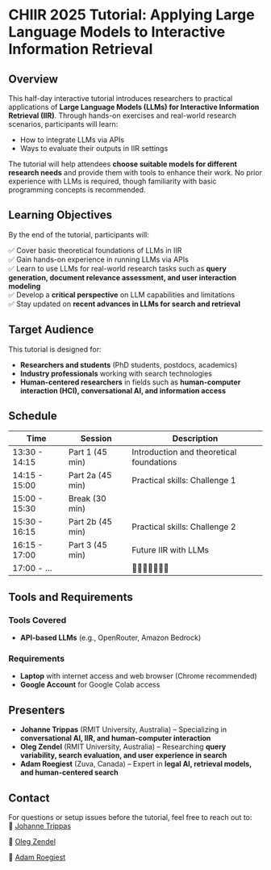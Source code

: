 # CHIIR 2025 Tutorial: Applying Large Language Models to Interactive Information Retrieval  

## Overview  

This half-day interactive tutorial introduces researchers to practical applications of **Large Language Models (LLMs) for Interactive Information Retrieval (IIR)**. Through hands-on exercises and real-world research scenarios, participants will learn:  

- How to integrate LLMs via APIs  
- Ways to evaluate their outputs in IIR settings  

The tutorial will help attendees **choose suitable models for different research needs** and provide them with tools to enhance their work. No prior experience with LLMs is required, though familiarity with basic programming concepts is recommended.  

## Learning Objectives  

By the end of the tutorial, participants will:  

✅ Cover basic theoretical foundations of LLMs in IIR  
✅ Gain hands-on experience in running LLMs via APIs  
✅ Learn to use LLMs for real-world research tasks such as **query generation, document relevance assessment, and user interaction modeling**  
✅ Develop a **critical perspective** on LLM capabilities and limitations  
✅ Stay updated on **recent advances in LLMs for search and retrieval**  

## Target Audience  

This tutorial is designed for:  

- **Researchers and students** (PhD students, postdocs, academics)  
- **Industry professionals** working with search technologies  
- **Human-centered researchers** in fields such as **human-computer interaction (HCI), conversational AI, and information access**  

## Schedule

| Time          | Session           | Description                               |
|---------------|-------------------|-------------------------------------------|
| 13:30 - 14:15 | Part 1 (45 min)   | Introduction and theoretical foundations  |
| 14:15 - 15:00 | Part 2a (45 min)  | Practical skills: Challenge 1             |
| 15:00 - 15:30 | Break (30 min)    |                                           |
| 15:30 - 16:15 | Part 2b (45 min)  | Practical skills: Challenge 2             |
| 16:15 - 17:00 | Part 3 (45 min)   | Future IIR with LLMs                        |
| 17:00 - …     |                   | 🍻🍵🧃🥤🍜🥘🦘                                |

## Tools and Requirements  

### Tools Covered  
- **API-based LLMs** (e.g., OpenRouter, Amazon Bedrock)  

### Requirements  
- **Laptop** with internet access and web browser (Chrome recommended)
- **Google Account** for Google Colab access

## Presenters  

- **Johanne Trippas** (RMIT University, Australia) – Specializing in **conversational AI, IIR, and human-computer interaction**  
- **Oleg Zendel** (RMIT University, Australia) – Researching **query variability, search evaluation, and user experience in search**  
- **Adam Roegiest** (Zuva, Canada) – Expert in **legal AI, retrieval models, and human-centered search**  

## Contact  

For questions or setup issues before the tutorial, feel free to reach out to:  
📩 [Johanne Trippas](mailto:j.trippas@rmit.edu.au?subject=[GitHub]%20CHIIR%20Tutorial%202025)

📩 [Oleg Zendel](mailto:oleg.zendel@rmit.edu.au?subject=[GitHub]%20CHIIR%20Tutorial%202025)

📩 [Adam Roegiest](mailto:adam@roegiest.com?subject=[GitHub]%20CHIIR%20Tutorial%202025)
